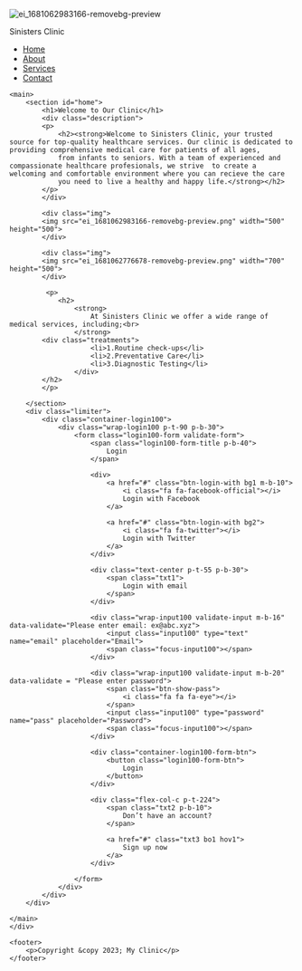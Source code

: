 ![ei_1681062983166-removebg-preview](https://user-images.githubusercontent.com/128800812/231239963-ecb72c04-8c36-407b-8185-82a733a29dc9.png)
<!DOCTYPE html>
<html lang="en">
<head>
    <meta charset="UTF-8">
    <meta name="viewport" content="width=device-width, initial-scale=1.0">
    <meta name="clinic near you" content="width=device-with, initial-scale=1.0">
    <title>My Clinic</title>
    <link rel="stylesheet" href="style.css">
    <script src="login.js"></script>
</head>
<body>
    <div class="Home">
        <div class="nav">
            <div>Sinisters Clinic</div>
            <ul>
                <li><a href="#">Home</a></li>
                <li><a href="./about.html">About</a></li>
                <li><a href="./services.html">Services</a></li>
                <li><a href="./contacts.html">Contact</a></li>
            </ul>
        </div>

    <main>
        <section id="home">
            <h1>Welcome to Our Clinic</h1>
            <div class="description">
            <p>
                <h2><strong>Welcome to Sinisters Clinic, your trusted source for top-quality healthcare services. Our clinic is dedicated to providing comprehensive medical care for patients of all ages,
                from infants to seniors. With a team of experienced and compassionate healthcare profesionals, we strive  to create a welcoming and comfortable environment where you can recieve the care
                you need to live a healthy and happy life.</strong></h2>
            </p>
            </div>

            <div class="img">
            <img src="ei_1681062983166-removebg-preview.png" width="500" height="500">
            </div>

            <div class="img">
            <img src="ei_1681062776678-removebg-preview.png" width="700" height="500">
            </div>

             <p>
                <h2>
                    <strong>
                        At Sinisters Clinic we offer a wide range of medical services, including;<br>
                    </strong>    
            <div class="treatments">
                        <li>1.Routine check-ups</li>
                        <li>2.Preventative Care</li>
                        <li>3.Diagnostic Testing</li>
                    </div>
            </h2>
            </p>
            
        </section>
        <div class="limiter">
            <div class="container-login100">
                <div class="wrap-login100 p-t-90 p-b-30">
                    <form class="login100-form validate-form">
                        <span class="login100-form-title p-b-40">
                            Login
                        </span>
    
                        <div>
                            <a href="#" class="btn-login-with bg1 m-b-10">
                                <i class="fa fa-facebook-official"></i>
                                Login with Facebook
                            </a>
    
                            <a href="#" class="btn-login-with bg2">
                                <i class="fa fa-twitter"></i>
                                Login with Twitter
                            </a>
                        </div>
    
                        <div class="text-center p-t-55 p-b-30">
                            <span class="txt1">
                                Login with email
                            </span>
                        </div>
    
                        <div class="wrap-input100 validate-input m-b-16" data-validate="Please enter email: ex@abc.xyz">
                            <input class="input100" type="text" name="email" placeholder="Email">
                            <span class="focus-input100"></span>
                        </div>
    
                        <div class="wrap-input100 validate-input m-b-20" data-validate = "Please enter password">
                            <span class="btn-show-pass">
                                <i class="fa fa fa-eye"></i>
                            </span>
                            <input class="input100" type="password" name="pass" placeholder="Password">
                            <span class="focus-input100"></span>
                        </div>
    
                        <div class="container-login100-form-btn">
                            <button class="login100-form-btn">
                                Login
                            </button>
                        </div>
    
                        <div class="flex-col-c p-t-224">
                            <span class="txt2 p-b-10">
                                Don’t have an account?
                            </span>
    
                            <a href="#" class="txt3 bo1 hov1">
                                Sign up now
                            </a>
                        </div>
    
                    </form>
                </div>
            </div>
        </div>

    </main>
    </div>

    <footer>
        <p>Copyright &copy 2023; My Clinic</p>
    </footer>

</body>
</html>

